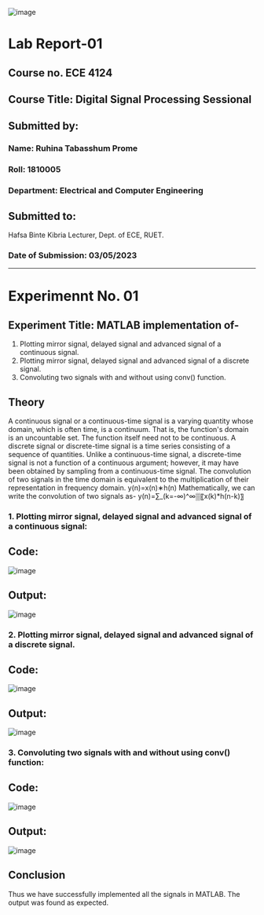 ![image](https://github.com/ruhina21/ECE_4124/assets/108121106/8f5b9c2f-9087-4f4b-8b50-7e0f9b328a2f)


# Lab Report-01

## Course no. ECE 4124
## Course Title:  Digital Signal Processing Sessional




## Submitted by:
### Name: Ruhina Tabasshum Prome
### Roll: 1810005                                               
### Department: Electrical and Computer Engineering


## Submitted to:
Hafsa Binte Kibria
Lecturer,
Dept. of ECE, RUET.



### Date of Submission: 03/05/2023

---------------------------------------------------------------------------------------------------------------------------------------------------



# Experimennt No. 01
## Experiment Title: MATLAB implementation of-

1.	Plotting mirror signal, delayed signal and advanced signal of a continuous signal.
2.	Plotting mirror signal, delayed signal and advanced signal of a discrete signal.
3.	Convoluting two signals with and without using conv() function.

## Theory
A continuous signal or a continuous-time signal is a varying quantity whose domain, which is often time, is a continuum. That is, the function's domain is an uncountable set. The function itself need not to be continuous.
A discrete signal or discrete-time signal is a time series consisting of a sequence of quantities. Unlike a continuous-time signal, a discrete-time signal is not a function of a continuous argument; however, it may have been obtained by sampling from a continuous-time signal.
The convolution of two signals in the time domain is equivalent to the multiplication of their representation in frequency domain. 
y(n)=x(n)∗h(n)
Mathematically, we can write the convolution of two signals as-
y(n)=∑_(k=-∞)^∞▒〖x(k)*h(n-k)〗



### 1.	Plotting mirror signal, delayed signal and advanced signal of a continuous signal:
## Code:
![image](https://github.com/ruhina21/ECE_4124/assets/108121106/d9470f1d-bfb6-4133-a023-01e2b3685879)

## Output:
![image](https://github.com/ruhina21/ECE_4124/assets/108121106/fae11c01-217b-4b43-9adf-6dafc07e33c6)

### 2.	Plotting mirror signal, delayed signal and advanced signal of a discrete signal.

## Code:
![image](https://github.com/ruhina21/ECE_4124/assets/108121106/b672894e-66bf-4d9a-8115-7a3fd8dcf277)

## Output:
![image](https://github.com/ruhina21/ECE_4124/assets/108121106/f0e15788-5d06-4297-bd0e-83a032afc5fe)


### 3.	Convoluting two signals with and without using conv() function:

## Code:
![image](https://github.com/ruhina21/ECE_4124/assets/108121106/4f62306e-a6d4-4a8b-88dd-8b49cddb3b58)

## Output:
![image](https://github.com/ruhina21/ECE_4124/assets/108121106/27110346-4570-439f-8caa-2d7d647e8f46)


## Conclusion
Thus we have successfully implemented all the signals in MATLAB. The output was found as expected.
